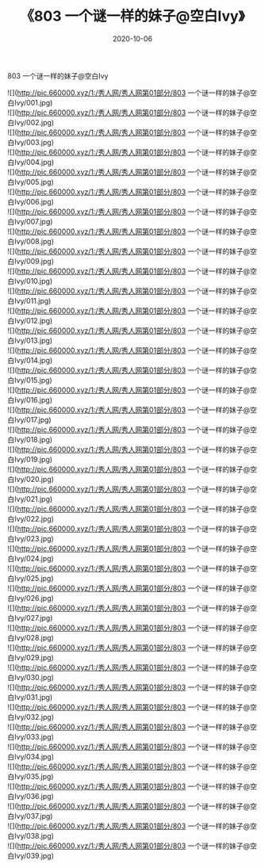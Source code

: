 ﻿---
layout: post
title:  《803 一个谜一样的妹子@空白Ivy》
date:   2020-10-06
img: http://pic.660000.xyz/1:/秀人网/秀人网第01部分/803 一个谜一样的妹子@空白Ivy/000.jpg
categories: [美女, 清纯, 唯美]
---

803 一个谜一样的妹子@空白Ivy

  ![](http://pic.660000.xyz/1:/秀人网/秀人网第01部分/803 一个谜一样的妹子@空白Ivy/001.jpg) <br> ![](http://pic.660000.xyz/1:/秀人网/秀人网第01部分/803 一个谜一样的妹子@空白Ivy/002.jpg) <br> ![](http://pic.660000.xyz/1:/秀人网/秀人网第01部分/803 一个谜一样的妹子@空白Ivy/003.jpg) <br> ![](http://pic.660000.xyz/1:/秀人网/秀人网第01部分/803 一个谜一样的妹子@空白Ivy/004.jpg) <br> ![](http://pic.660000.xyz/1:/秀人网/秀人网第01部分/803 一个谜一样的妹子@空白Ivy/005.jpg) <br> ![](http://pic.660000.xyz/1:/秀人网/秀人网第01部分/803 一个谜一样的妹子@空白Ivy/006.jpg) <br> ![](http://pic.660000.xyz/1:/秀人网/秀人网第01部分/803 一个谜一样的妹子@空白Ivy/007.jpg) <br> ![](http://pic.660000.xyz/1:/秀人网/秀人网第01部分/803 一个谜一样的妹子@空白Ivy/008.jpg) <br> ![](http://pic.660000.xyz/1:/秀人网/秀人网第01部分/803 一个谜一样的妹子@空白Ivy/009.jpg) <br> ![](http://pic.660000.xyz/1:/秀人网/秀人网第01部分/803 一个谜一样的妹子@空白Ivy/010.jpg) <br> ![](http://pic.660000.xyz/1:/秀人网/秀人网第01部分/803 一个谜一样的妹子@空白Ivy/011.jpg) <br> ![](http://pic.660000.xyz/1:/秀人网/秀人网第01部分/803 一个谜一样的妹子@空白Ivy/012.jpg) <br> ![](http://pic.660000.xyz/1:/秀人网/秀人网第01部分/803 一个谜一样的妹子@空白Ivy/013.jpg) <br> ![](http://pic.660000.xyz/1:/秀人网/秀人网第01部分/803 一个谜一样的妹子@空白Ivy/014.jpg) <br> ![](http://pic.660000.xyz/1:/秀人网/秀人网第01部分/803 一个谜一样的妹子@空白Ivy/015.jpg) <br> ![](http://pic.660000.xyz/1:/秀人网/秀人网第01部分/803 一个谜一样的妹子@空白Ivy/016.jpg) <br> ![](http://pic.660000.xyz/1:/秀人网/秀人网第01部分/803 一个谜一样的妹子@空白Ivy/017.jpg) <br> ![](http://pic.660000.xyz/1:/秀人网/秀人网第01部分/803 一个谜一样的妹子@空白Ivy/018.jpg) <br> ![](http://pic.660000.xyz/1:/秀人网/秀人网第01部分/803 一个谜一样的妹子@空白Ivy/019.jpg) <br> ![](http://pic.660000.xyz/1:/秀人网/秀人网第01部分/803 一个谜一样的妹子@空白Ivy/020.jpg) <br> ![](http://pic.660000.xyz/1:/秀人网/秀人网第01部分/803 一个谜一样的妹子@空白Ivy/021.jpg) <br> ![](http://pic.660000.xyz/1:/秀人网/秀人网第01部分/803 一个谜一样的妹子@空白Ivy/022.jpg) <br> ![](http://pic.660000.xyz/1:/秀人网/秀人网第01部分/803 一个谜一样的妹子@空白Ivy/023.jpg) <br> ![](http://pic.660000.xyz/1:/秀人网/秀人网第01部分/803 一个谜一样的妹子@空白Ivy/024.jpg) <br> ![](http://pic.660000.xyz/1:/秀人网/秀人网第01部分/803 一个谜一样的妹子@空白Ivy/025.jpg) <br> ![](http://pic.660000.xyz/1:/秀人网/秀人网第01部分/803 一个谜一样的妹子@空白Ivy/026.jpg) <br> ![](http://pic.660000.xyz/1:/秀人网/秀人网第01部分/803 一个谜一样的妹子@空白Ivy/027.jpg) <br> ![](http://pic.660000.xyz/1:/秀人网/秀人网第01部分/803 一个谜一样的妹子@空白Ivy/028.jpg) <br> ![](http://pic.660000.xyz/1:/秀人网/秀人网第01部分/803 一个谜一样的妹子@空白Ivy/029.jpg) <br> ![](http://pic.660000.xyz/1:/秀人网/秀人网第01部分/803 一个谜一样的妹子@空白Ivy/030.jpg) <br> ![](http://pic.660000.xyz/1:/秀人网/秀人网第01部分/803 一个谜一样的妹子@空白Ivy/031.jpg) <br> ![](http://pic.660000.xyz/1:/秀人网/秀人网第01部分/803 一个谜一样的妹子@空白Ivy/032.jpg) <br> ![](http://pic.660000.xyz/1:/秀人网/秀人网第01部分/803 一个谜一样的妹子@空白Ivy/033.jpg) <br> ![](http://pic.660000.xyz/1:/秀人网/秀人网第01部分/803 一个谜一样的妹子@空白Ivy/034.jpg) <br> ![](http://pic.660000.xyz/1:/秀人网/秀人网第01部分/803 一个谜一样的妹子@空白Ivy/035.jpg) <br> ![](http://pic.660000.xyz/1:/秀人网/秀人网第01部分/803 一个谜一样的妹子@空白Ivy/036.jpg) <br> ![](http://pic.660000.xyz/1:/秀人网/秀人网第01部分/803 一个谜一样的妹子@空白Ivy/037.jpg) <br> ![](http://pic.660000.xyz/1:/秀人网/秀人网第01部分/803 一个谜一样的妹子@空白Ivy/038.jpg) <br> ![](http://pic.660000.xyz/1:/秀人网/秀人网第01部分/803 一个谜一样的妹子@空白Ivy/039.jpg) <br>